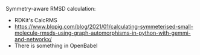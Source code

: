 Symmetry-aware RMSD calculation:
- RDKit's CalcRMS
- https://www.blopig.com/blog/2021/01/calculating-symmeterised-small-molecule-rmsds-using-graph-automorphisms-in-python-with-gemmi-and-networkx/
- There is something in OpenBabel
